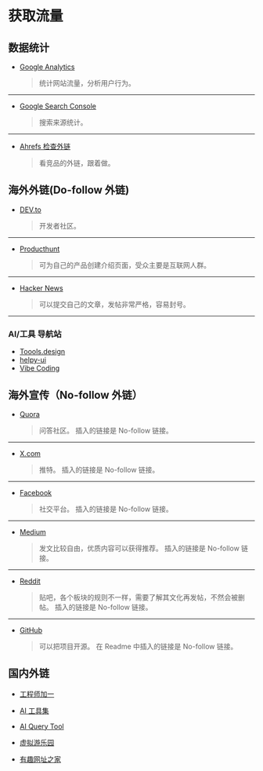 # 获取流量

## 数据统计

- [Google Analytics](https://analytics.google.com/analytics)

  > 统计网站流量，分析用户行为。

---

- [Google Search Console](https://search.google.com/search-console)

  > 搜索来源统计。

---

- [Ahrefs 检查外链](https://ahrefs.com/zh/backlink-checker)

  > 看竞品的外链，跟着做。

## 海外外链(Do-follow 外链)

- [DEV.to](https://dev.to/oonne)

  > 开发者社区。

---

- [Producthunt](https://www.producthunt.com/)

  > 可为自己的产品创建介绍页面，受众主要是互联网人群。

---

- [Hacker News](https://news.ycombinator.com/)

  > 可以提交自己的文章，发帖非常严格，容易封号。

---

### AI/工具 导航站

- [Toools.design](https://www.toools.design/)
- [helpy-ui](https://helpy-ui.com/)
- [Vibe Coding](https://vibecodingcase.com/)

## 海外宣传（No-follow 外链）

- [Quora](https://www.quora.com/profile/Hehe-Jay)

  > 问答社区。
  > 插入的链接是 No-follow 链接。

---

- [X.com](https://x.com/onehejay)

  > 推特。
  > 插入的链接是 No-follow 链接。

---

- [Facebook](https://www.facebook.com/)

  > 社交平台。
  > 插入的链接是 No-follow 链接。

---

- [Medium](https://medium.com/@oonnejay/)

  > 发文比较自由，优质内容可以获得推荐。
  > 插入的链接是 No-follow 链接。

---

- [Reddit](https://www.reddit.com/)

  > 贴吧，各个板块的规则不一样，需要了解其文化再发帖，不然会被删帖。
  > 插入的链接是 No-follow 链接。

---

- [GitHub](https://github.com/oonne)

  > 可以把项目开源。
  > 在 Readme 中插入的链接是 No-follow 链接。

## 国内外链

- [工程师加一](https://blog.oonne.com/)

- [AI 工具集](https://ai-bot.cn/)

- [AI Query Tool](https://www.aiquerytool.com/contribute)

- [虚拟游乐园](https://www.boomcatcher.com/?mref=253)

- [有趣网址之家](https://youquhome.com/standard/)
